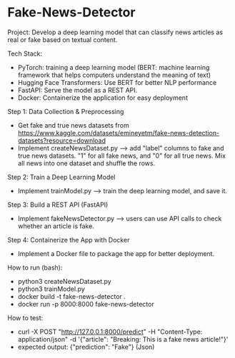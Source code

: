 # Fake-News-Detector

Project: Develop a deep learning model that can classify news articles as real or fake based on textual content.

Tech Stack:
   - PyTorch: training a deep learning model (BERT: machine learning framework that helps computers understand the meaning of text)
   - Hugging Face Transformers: Use BERT for better NLP performance
   - FastAPI: Serve the model as a REST API.
   - Docker: Containerize the application for easy deployment

Step 1: Data Collection & Preprocessing
  - Get fake and true news datasets from https://www.kaggle.com/datasets/emineyetm/fake-news-detection-datasets?resource=download 
  - Implement createNewsDataset.py --> add "label" columns to fake and true news datasets. "1" for all fake news, and "0" for all true news. Mix all news into one dataset and shuffle the rows.

Step 2: Train a Deep Learning Model
  - Implement trainModel.py --> train the deep learning model, and save it.

Step 3: Build a REST API (FastAPI)
  - Implement fakeNewsDetector.py --> users can use API calls to check whether an article is fake.

Step 4: Containerize the App with Docker
  - Implement a Docker file to package the app for better deployment.

How to run (bash):
   - python3 createNewsDataset.py
   - python3 trainModel.py
   - docker build -t fake-news-detector .
   - docker run -p 8000:8000 fake-news-detector

How to test:
   - curl -X POST "http://127.0.0.1:8000/predict" -H "Content-Type: application/json" -d '{"article": "Breaking: This is a fake news article!"}'
   - expected output: {"prediction": "Fake"} (Json)
